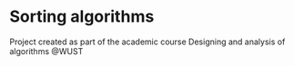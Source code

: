 # Sorting algorithms
Project created as part of the academic course Designing and analysis of algorithms @WUST
